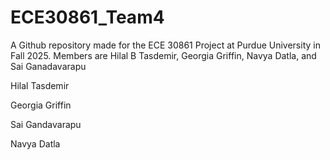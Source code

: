 # ECE30861_Team4

A Github repository made for the ECE 30861 Project at Purdue University in Fall 2025.
Members are Hilal B Tasdemir, Georgia Griffin, Navya Datla, and Sai Ganadavarapu 

Hilal Tasdemir

Georgia Griffin

Sai Gandavarapu

Navya Datla
